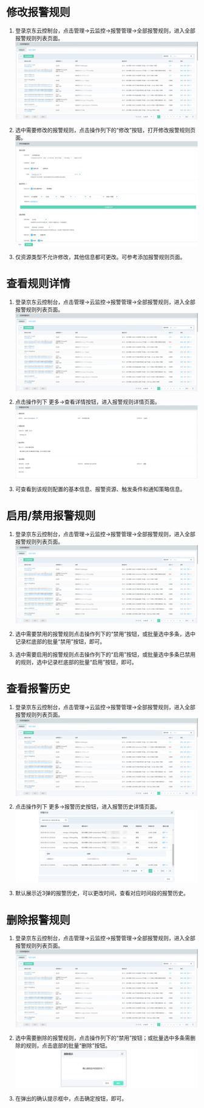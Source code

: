 # 修改报警规则
1.	登录京东云控制台，点击管理->云监控->报警管理->全部报警规则，进入全部报警规则列表页面。  
![报警规则列表](../../../../../image/Cloud-Monitor/8-qbbj-1.png)  

2.  选中需要修改的报警规则，点击操作列下的“修改”按钮，打开修改报警规则页面。  
![修改报警规则](../../../../../image/Cloud-Monitor/10-bjgz-xg.png)  

3. 仅资源类型不允许修改，其他信息都可更改。可参考添加报警规则页面。

# 查看规则详情
1.	登录京东云控制台，点击管理->云监控->报警管理->全部报警规则，进入全部报警规则列表页面。  
![报警规则列表](../../../../../image/Cloud-Monitor/8-qbbj-1.png)  

2.	点击操作列下 更多->查看详情按钮，进入报警规则详情页面。
![规则详情](../../../../../image/Cloud-Monitor/10-bjgz-xq.png)  

3. 可查看到该规则配置的基本信息、报警资源、触发条件和通知策略信息。



# 启用/禁用报警规则  
1.	登录京东云控制台，点击管理->云监控->报警管理->全部报警规则，进入全部报警规则列表页面。  
![报警规则列表](../../../../../image/Cloud-Monitor/8-qbbj-1.png)

2.	选中需要禁用的报警规则点击操作列下的“禁用”按钮，或批量选中多条，选中记录栏底部的批量“禁用”按钮，即可。  

3.	选中需要启用的报警规则点击操作列下的“启用”按钮，或批量选中多条已禁用的规则，选中记录栏底部的批量“启用”按钮，即可。

# 查看报警历史  
1.	登录京东云控制台，点击管理->云监控->报警管理->全部报警规则，进入全部报警规则列表页面。   
![报警规则列表](../../../../../image/Cloud-Monitor/8-qbbj-1.png)

2.	点击操作列下 更多->报警历史按钮，进入报警历史详情页面。  
![规则详情](../../../../../image/Cloud-Monitor/10-bjgz-bjls.png)  

3.	默认展示近3弹的报警历史，可以更改时间，查看对应时间段的报警历史。


# 删除报警规则
1.	登录京东云控制台，点击管理->云监控->报警管理->全部报警规则，进入全部报警规则列表页面。    
![报警规则列表](../../../../../image/Cloud-Monitor/8-qbbj-1.png)  

2. 选中需要删除的报警规则，点击操作列下的“禁用”按钮；或批量选中多条需删除的规则，点击底部的批量“删除”按钮。  
![删除规则](../../../../../image/Cloud-Monitor/10-bjgz-sc.png)  

3. 在弹出的确认提示框中，点击确定按钮，即可。
